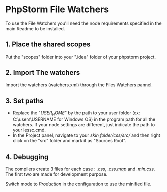 # PhpStorm File Watchers
To use the File Watchers you'll need the node requirements specified in the main Readme to be installed.

## 1. Place the shared scopes
Put the "scopes" folder into your ".idea" folder of your phpstorm project.

## 2. Import The watchers
Import the watchers (watchers.xml) through the Files Watchers pannel.

## 3. Set paths
- Replace the "$USER_HOME$" by the path to your user folder (ex: C:\users\USERNAME for Windows OS) in the program path for all the watchers. If your node settings are different, just indicate the path to your lessc.cmd.
- In the Project panel, navigate to your *skin folder/css/src/* and then right click on the "src" folder and mark it as "Sources Root".

## 4. Debugging
The compilers create 3 files for each case : *.css*, *.css.map* and *.min.css*. The first two are made for development purpose.

Switch mode to *Production* in the configuration to use the minified file.